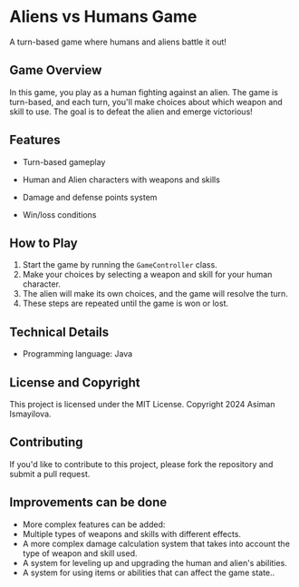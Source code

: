 **Aliens vs Humans Game**
==========================

A turn-based game where humans and aliens battle it out!

**Game Overview**
---------------

In this game, you play as a human fighting against an alien. The game is turn-based, and each turn, you'll make choices about which weapon and skill to use. The goal is to defeat the alien and emerge victorious!

**Features**
------------

* Turn-based gameplay
  
* Human and Alien characters with weapons and skills
* Damage and defense points system
* Win/loss conditions

**How to Play**
--------------

1. Start the game by running the `GameController` class.
2. Make your choices by selecting a weapon and skill for your human character.
3. The alien will make its own choices, and the game will resolve the turn.
4. These steps are repeated until the game is won or lost.

**Technical Details**
--------------------

* Programming language: Java

**License and Copyright**
------------------------

This project is licensed under the MIT License. Copyright 2024 Asiman Ismayilova.

**Contributing**
--------------

If you'd like to contribute to this project, please fork the repository and submit a pull request.

**Improvements can be done**
----------------

* More complex features can be added:
* Multiple types of weapons and skills with different effects.
* A more complex damage calculation system that takes into account the type of weapon and skill used.
* A system for leveling up and upgrading the human and alien's abilities.
* A system for using items or abilities that can affect the game state..
